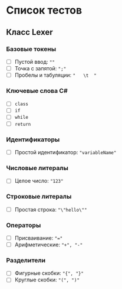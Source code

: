 # Список тестов

## Класс Lexer

### Базовые токены
- [ ] Пустой ввод: `""`
- [ ] Точка с запятой: `";"`
- [ ] Пробелы и табуляции: `"   \t  "`

### Ключевые слова C#
- [ ] `class`
- [ ] `if`
- [ ] `while`
- [ ] `return`

### Идентификаторы
- [ ] Простой идентификатор: `"variableName"`

### Числовые литералы
- [ ] Целое число: `"123"`

### Строковые литералы
- [ ] Простая строка: `"\"hello\""`

### Операторы
- [ ] Присваивание: `"="`
- [ ] Арифметические: `"+", "-"`

### Разделители
- [ ] Фигурные скобки: `"{", "}"`
- [ ] Круглые скобки: `"(", ")"`
